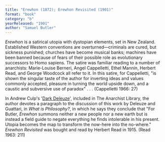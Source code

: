 ```yaml
---
title: "Erewhon (1872); Erewhon Revisited (1901)"
format: "book"
category: "b"
yearReleased: "1901"
author: "Samuel Butler"
---
```

<em>Erewhon</em> is a satirical utopia with dystopian  elements, set in New Zealand. Established Western conventions are  overturned—criminals are cured, but sickness punished; churches have become  musical banks; machines have been banned because of fears of their possible role  as evolutionary successors to Homo sapiens. The satire was familiar reading to a number of  anarchists: Marie-Louise Berneri, Angel Cappelletti, Ethel Mannin, Herbert Read,  and George Woodcock all refer to it. In this satire, for Cappelletti, "is shown  the singular taste of the author for inverting ideas and values commonly  accepted, pleasure in turning the world upside down, and a caustic and  subversive use of paradox" . . . (Cappelletti 1966: 27)

In Andrew Culp's '<a href="https://theanarchistlibrary.org/library/andrew-culp-dark-deleuze">Dark Deleuze</a>', included in The Anarchist Library, the author devotes a paragraph to the discussion of this work by Deleuze and Guattari, in <em>What is Philosophy?</em>, in which he says they conclude that "For Butler, <em>Erewhon</em> 
summons neither a new people nor a new earth but is instead a field guide to negate everything he finds intolerable in his present. Utopia becomes the map to 
transform the now-here into the no-where."
 
<em>Erewhon Revisited</em> was bought and read  by Herbert Read in 1915. (Read 1963: 211)
 
 
